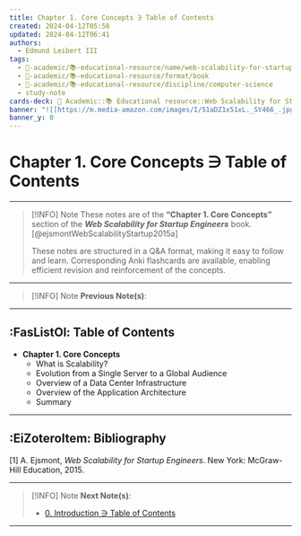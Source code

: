 ```yaml
---
title: Chapter 1. Core Concepts ∋ Table of Contents
created: 2024-04-12T05:58
updated: 2024-04-12T06:41
authors:
  - Edmund Leibert III
tags:
  - 🔴-academic/📚-educational-resource/name/web-scalability-for-startup-engineers/🔖/chapter-1-core-concepts/chapter-1-core-concepts-∋-table-of-contents
  - 🔴-academic/📚-educational-resource/format/book
  - 🔴-academic/📚-educational-resource/discipline/computer-science
  - study-note
cards-deck: 🔴 Academic::📚 Educational resource::Web Scalability for Startup Engineers::Chapter 1. Core Concepts::Chapter 1. Core Concepts ∋ Table of Contents
banner: "![[https://m.media-amazon.com/images/I/51aDZ1x51xL._SY466_.jpg]]"
banner_y: 0
---
```


# Chapter 1. Core Concepts ∋ Table of Contents 

---

> [!INFO] Note
> These notes are of the **“Chapter 1. Core Concepts”** section of the _**Web Scalability for Startup Engineers**_ book. [@ejsmontWebScalabilityStartup2015a] 
>  
> These notes are structured in a Q&A format, making it easy to follow and learn. Corresponding Anki flashcards are available, enabling efficient revision and reinforcement of the concepts.

---

> [!INFO] Note
> **Previous Note(s)**:
> 

---

## :FasListOl: Table of Contents

- **Chapter 1. Core Concepts**
	- What is Scalability?
	- Evolution from a Single Server to a Global Audience
	- Overview of a Data Center Infrastructure
	- Overview of the Application Architecture
	- Summary

---

## :EiZoteroItem: Bibliography

\[1\]
A. Ejsmont, _Web Scalability for Startup Engineers_. New York: McGraw-Hill Education, 2015.

---

> [!INFO] Note
> **Next Note(s)**:
> - [0. Introduction ∋ Table of Contents](the-vault/src/🔴%20Academic/📚%20Educational%20resource/Structy/0.%20Introduction/0.%20Introduction%20∋%20Table%20of%20Contents.md)

---